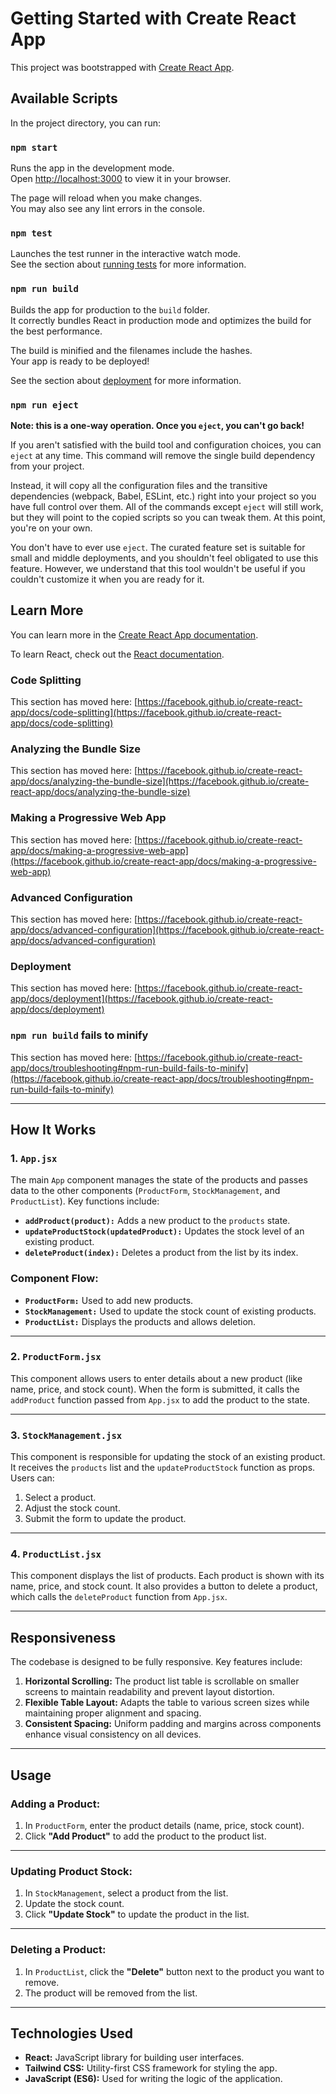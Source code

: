 # Getting Started with Create React App

This project was bootstrapped with [Create React App](https://github.com/facebook/create-react-app).

## Available Scripts

In the project directory, you can run:

### `npm start`

Runs the app in the development mode.  
Open [http://localhost:3000](http://localhost:3000) to view it in your browser.

The page will reload when you make changes.  
You may also see any lint errors in the console.

### `npm test`

Launches the test runner in the interactive watch mode.  
See the section about [running tests](https://facebook.github.io/create-react-app/docs/running-tests) for more information.

### `npm run build`

Builds the app for production to the `build` folder.  
It correctly bundles React in production mode and optimizes the build for the best performance.

The build is minified and the filenames include the hashes.  
Your app is ready to be deployed!

See the section about [deployment](https://facebook.github.io/create-react-app/docs/deployment) for more information.

### `npm run eject`

**Note: this is a one-way operation. Once you `eject`, you can't go back!**

If you aren't satisfied with the build tool and configuration choices, you can `eject` at any time. This command will remove the single build dependency from your project.

Instead, it will copy all the configuration files and the transitive dependencies (webpack, Babel, ESLint, etc.) right into your project so you have full control over them. All of the commands except `eject` will still work, but they will point to the copied scripts so you can tweak them. At this point, you're on your own.

You don't have to ever use `eject`. The curated feature set is suitable for small and middle deployments, and you shouldn't feel obligated to use this feature. However, we understand that this tool wouldn't be useful if you couldn't customize it when you are ready for it.

## Learn More

You can learn more in the [Create React App documentation](https://facebook.github.io/create-react-app/docs/getting-started).

To learn React, check out the [React documentation](https://reactjs.org/).

### Code Splitting

This section has moved here: [https://facebook.github.io/create-react-app/docs/code-splitting](https://facebook.github.io/create-react-app/docs/code-splitting)

### Analyzing the Bundle Size

This section has moved here: [https://facebook.github.io/create-react-app/docs/analyzing-the-bundle-size](https://facebook.github.io/create-react-app/docs/analyzing-the-bundle-size)

### Making a Progressive Web App

This section has moved here: [https://facebook.github.io/create-react-app/docs/making-a-progressive-web-app](https://facebook.github.io/create-react-app/docs/making-a-progressive-web-app)

### Advanced Configuration

This section has moved here: [https://facebook.github.io/create-react-app/docs/advanced-configuration](https://facebook.github.io/create-react-app/docs/advanced-configuration)

### Deployment

This section has moved here: [https://facebook.github.io/create-react-app/docs/deployment](https://facebook.github.io/create-react-app/docs/deployment)

### `npm run build` fails to minify

This section has moved here: [https://facebook.github.io/create-react-app/docs/troubleshooting#npm-run-build-fails-to-minify](https://facebook.github.io/create-react-app/docs/troubleshooting#npm-run-build-fails-to-minify)

---

## How It Works

### 1. `App.jsx`

The main `App` component manages the state of the products and passes data to the other components (`ProductForm`, `StockManagement`, and `ProductList`). Key functions include:

- **`addProduct(product):`** Adds a new product to the `products` state.
- **`updateProductStock(updatedProduct):`** Updates the stock level of an existing product.
- **`deleteProduct(index):`** Deletes a product from the list by its index.

### Component Flow:

- **`ProductForm:`** Used to add new products.
- **`StockManagement:`** Used to update the stock count of existing products.
- **`ProductList:`** Displays the products and allows deletion.

---

### 2. `ProductForm.jsx`

This component allows users to enter details about a new product (like name, price, and stock count). When the form is submitted, it calls the `addProduct` function passed from `App.jsx` to add the product to the state.

---

### 3. `StockManagement.jsx`

This component is responsible for updating the stock of an existing product. It receives the `products` list and the `updateProductStock` function as props. Users can:

1. Select a product.
2. Adjust the stock count.
3. Submit the form to update the product.

---

### 4. `ProductList.jsx`

This component displays the list of products. Each product is shown with its name, price, and stock count. It also provides a button to delete a product, which calls the `deleteProduct` function from `App.jsx`.

---

## Responsiveness

The codebase is designed to be fully responsive. Key features include:

1. **Horizontal Scrolling:** The product list table is scrollable on smaller screens to maintain readability and prevent layout distortion.
2. **Flexible Table Layout:** Adapts the table to various screen sizes while maintaining proper alignment and spacing.
3. **Consistent Spacing:** Uniform padding and margins across components enhance visual consistency on all devices.

---

## Usage

### Adding a Product:

1. In `ProductForm`, enter the product details (name, price, stock count).
2. Click **"Add Product"** to add the product to the product list.

---

### Updating Product Stock:

1. In `StockManagement`, select a product from the list.
2. Update the stock count.
3. Click **"Update Stock"** to update the product in the list.

---

### Deleting a Product:

1. In `ProductList`, click the **"Delete"** button next to the product you want to remove.
2. The product will be removed from the list.

---

## Technologies Used

- **React:** JavaScript library for building user interfaces.
- **Tailwind CSS:** Utility-first CSS framework for styling the app.
- **JavaScript (ES6):** Used for writing the logic of the application.
